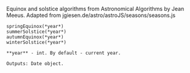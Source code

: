 Equinox and solstice algorithms from Astronomical Algorithms by Jean Meeus.
Adapted from jgiesen.de/astro/astroJS/seasons/seasons.js

    springEquinox(*year*)
    summerSolstice(*year*)
    autumnEquinox(*year*)
    winterSolstice(*year*)

    **year** - int. By default - current year.

    Outputs: Date object.
